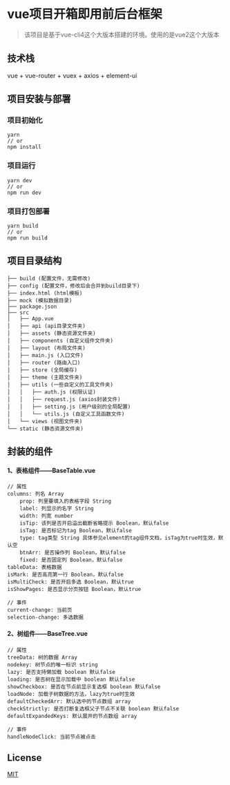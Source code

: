# vue项目开箱即用前后台框架

> 该项目是基于vue-cli4这个大版本搭建的环境。使用的是vue2这个大版本

## 技术栈
vue + vue-router + vuex + axios + element-ui

## 项目安装与部署

### 项目初始化
```
yarn
// or
npm install
```

### 项目运行
```
yarn dev
// or 
npm run dev
```

### 项目打包部署
```
yarn build
// or 
npm run build
```

## 项目目录结构
```
├── build (配置文件，无需修改)
├── config (配置文件，修改后会合并到build目录下)
├── index.html (html模板)
├── mock (模拟数据目录)
├── package.json
├── src
│   ├── App.vue
│   ├── api (api目录文件夹)
│   ├── assets (静态资源文件夹)
│   ├── components (自定义组件文件夹)
│   ├── layout (布局文件夹)
│   ├── main.js (入口文件)
│   ├── router (路由入口)
│   ├── store (全局缓存)
│   ├── theme (主题文件夹)
│   ├── utils (一些自定义的工具文件夹)
│   │   ├── auth.js (权限认证)
│   │   ├── request.js (axios封装文件)
│   │   ├── setting.js (用户级别的全局配置)
│   │   └── utils.js (自定义工具函数文件)
│   └── views (视图文件夹)
└── static (静态资源文件夹)
```

## 封装的组件
#### 1、表格组件——BaseTable.vue
```
// 属性
columns: 列名 Array
    prop: 列里要填入的表格字段 String
    label: 列显示的名字 String
    width: 列宽 number
    isTip: 该列是否开启溢出截断省略提示 Boolean，默认false
    isTag: 是否标记为tag Boolean，默认false
    type: tag类型 String 具体参见element的tag组件文档，isTag为true时生效，默认空
    btnArr: 是否操作列 Boolean，默认false
    fixed: 是否固定列 Boolean，默认false
tableData: 表格数据
isMark: 是否高亮第一行 Boolean，默认false
isMultiCheck: 是否开启多选 Boolean，默认true
isShowPages: 是否显示分页按钮 Boolean，默认true

// 事件
current-change: 当前页
selection-change: 多选数据
```

#### 2、树组件——BaseTree.vue
```
// 属性
treeData: 树的数据 Array
nodekey: 树节点的唯一标识 string
lazy: 是否支持懒加载 boolean 默认false
loading: 是否树在显示加载中 boolean 默认false
showCheckbox: 是否在节点前显示复选框 boolean 默认false
loadNode: 加载子树数据的方法，lazy为true时生效
defaultCheckedArr: 默认选中的节点数组 array
checkStrictly: 是否打断复选框父子节点不关联 boolean 默认false
defaultExpandedKeys: 默认展开的节点数组 array

// 事件
handleNodeClick: 当前节点被点击
```

## License

[MIT](https://github.com/webjunjun/vue-admin-light/blob/master/LICENSE)
